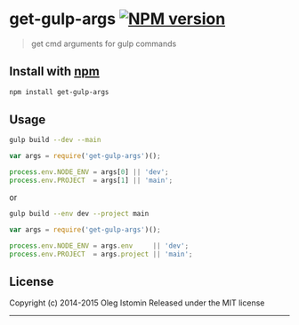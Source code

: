 # get-gulp-args [![NPM version](https://badge.fury.io/js/get-gulp-args.svg)](http://badge.fury.io/js/get-gulp-args)

> get cmd arguments for gulp commands

## Install with [npm](npmjs.org)

```sh
npm install get-gulp-args
```

## Usage

```sh
gulp build --dev --main
```

```js
var args = require('get-gulp-args')();

process.env.NODE_ENV = args[0] || 'dev';
process.env.PROJECT  = args[1] || 'main';
```

or

```sh
gulp build --env dev --project main
```

```js
var args = require('get-gulp-args')();

process.env.NODE_ENV = args.env     || 'dev';
process.env.PROJECT  = args.project || 'main';
```


## License

Copyright (c) 2014-2015 Oleg Istomin
Released under the MIT license

***
